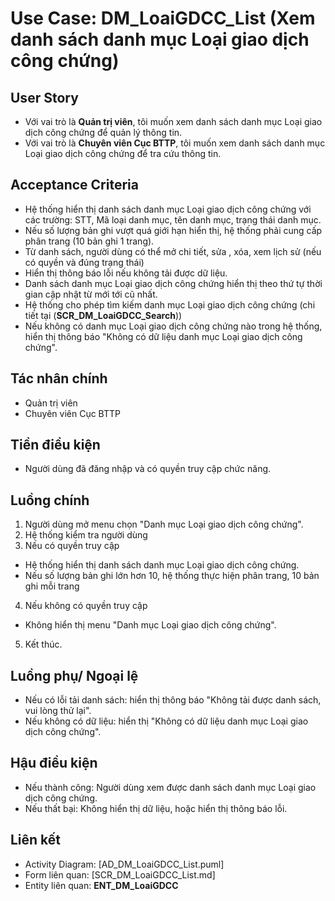 # Use Case: DM_LoaiGDCC_List (Xem danh sách danh mục Loại giao dịch công chứng)

## User Story
- Với vai trò là **Quản trị viên**, tôi muốn xem danh sách danh mục Loại giao dịch công chứng để quản lý thông tin.
- Với vai trò là **Chuyên viên Cục BTTP**, tôi muốn xem danh sách danh mục Loại giao dịch công chứng để tra cứu thông tin.

## Acceptance Criteria
- Hệ thống hiển thị danh sách danh mục Loại giao dịch công chứng với các trường: STT, Mã loại danh mục, tên danh mục, trạng thái danh mục.
- Nếu số lượng bản ghi vượt quá giới hạn hiển thị, hệ thống phải cung cấp phân trang (10 bản ghi 1 trang).
- Từ danh sách, người dùng có thể mở chi tiết, sửa , xóa, xem lịch sử (nếu có quyền và đúng trạng thái)
- Hiển thị thông báo lỗi nếu không tải được dữ liệu.
- Danh sách danh mục Loại giao dịch công chứng hiển thị theo thứ tự thời gian cập nhật từ mới tới cũ nhất.
- Hệ thống cho phép tìm kiếm danh mục Loại giao dịch công chứng (chi tiết tại (**SCR_DM_LoaiGDCC_Search**))
- Nếu không có danh mục Loại giao dịch công chứng nào trong hệ thống, hiển thị thông báo "Không có dữ liệu danh mục Loại giao dịch công chứng". 

## Tác nhân chính
- Quản trị viên
- Chuyên viên Cục BTTP

## Tiền điều kiện
- Người dùng đã đăng nhập và có quyền truy cập chức năng.

## Luồng chính
1. Người dùng mở menu chọn "Danh mục Loại giao dịch công chứng".
2. Hệ thống kiểm tra người dùng
3. Nếu có quyền truy cập
- Hệ thống hiển thị danh sách danh mục Loại giao dịch công chứng.
- Nếu số lượng bản ghi lớn hơn 10, hệ thống thực hiện phân trang, 10 bản ghi mỗi trang
4. Nếu không có quyền truy cập
- Không hiển thị menu "Danh mục Loại giao dịch công chứng".
5. Kết thúc.

## Luồng phụ/ Ngoại lệ
- Nếu có lỗi tải danh sách: hiển thị thông báo "Không tải được danh sách, vui lòng thử lại".
- Nếu không có dữ liệu: hiển thị "Không có dữ liệu danh mục Loại giao dịch công chứng".

## Hậu điều kiện
- Nếu thành công: Người dùng xem được danh sách danh mục Loại giao dịch công chứng.
- Nếu thất bại: Không hiển thị dữ liệu, hoặc hiển thị thông báo lỗi.

## Liên kết
- Activity Diagram: [AD_DM_LoaiGDCC_List.puml]
- Form liên quan: [SCR_DM_LoaiGDCC_List.md]
- Entity liên quan: **ENT_DM_LoaiGDCC**
